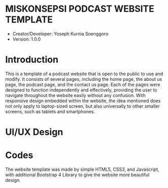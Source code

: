 # MISKONSEPSI PODCAST WEBSITE TEMPLATE

* Creator/Developer: Yoseph Kurnia Soenggoro
* Version: 1.0.0

# Introduction
This is a template of a podcast website that is open to the public to use and modify. It consists of several pages, including the home page, the about us page, the podcast page, and the contact us page. Each of the pages were designed to function independently and effectively, providing the user to navigate throughout the website easily without any confusion. With responsive design embedded within the website, the idea mentioned does not only apply to laptop-sized screen, but also universally to other smaller screens, such as tablets and smartphones. 

# UI/UX Design



# Codes
The website template was made by simple HTML5, CSS3, and Javascript, with additional Bootstrap 4 Library to give the website more beautiful design.
